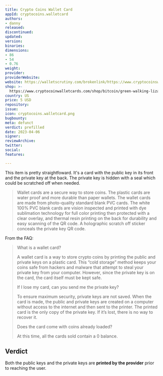 ```yaml
---
title: Crypto Coins Wallet Card
appId: cryptocoins.walletcard
authors:
- danny
released: 
discontinued: 
updated: 
version: 
binaries: 
dimensions:
- 86
- 54
- 0.76
weight: 
provider: 
providerWebsite: 
website: https://walletscrutiny.com/brokenlink/https://www.cryptocoinswalletcards.com
shop: >-
  https://www.cryptocoinwalletcards.com/shop/bitcoin/green-walking-lizard-monster-burning-forest-phuj-bitcoin-wallet-card/
country: US
price: 5 USD
repository: 
issue: 
icon: cryptocoins.walletcard.png
bugbounty: 
meta: defunct
verdict: prefilled
date: 2023-04-06
signer: 
reviewArchive: 
twitter: 
social: 
features: 

---
```


This item is pretty straightfoward. It's a card with the public key in its front and the private key at the back. The private key is hidden with a seal which could be scratched off when needed. 

> Wallet cards are a secure way to store coins. The plastic cards are water proof and more durable than paper wallets. The wallet cards are made from photo-quality standard blank PVC cards. The white 100% PVC blank cards are vision inspected and printed with dye sublimation technology for full color printing then protected with a clear overlay, and thermal resin printing on the back for durability and easy scanning of the QR code. A holographic scratch off sticker conceals the private key QR code.

From the FAQ: 

> What is a wallet card?
> 
> A wallet card is a way to store crypto coins by printing the public and private keys on a plastic card. This “cold storage” method keeps your coins safe from hackers and malware that attempt to steal your private key from your computer. However, since the private key is on the card, the card itself must be kept safe.
>
> If I lose my card, can you send me the private key?
> 
> To ensure maximum security, private keys are not saved. When the card is made, the public and private keys are created on a computer without access to the internet and then sent to the printer. The printed card is the only copy of the private key. If it’s lost, there is no way to recover it.
>
> Does the card come with coins already loaded?
> 
> At this time, all the cards sold contain a 0 balance. 

## Verdict 

Both the public keys and the private keys are **printed by the provider** prior to reaching the user.
